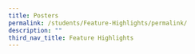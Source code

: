 ```yaml
---
title: Posters
permalink: /students/Feature-Highlights/permalink/
description: ""
third_nav_title: Feature Highlights
---
```

